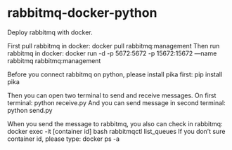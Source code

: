 # rabbitmq-docker-python

Deploy rabbitmq with docker.

First pull rabbitmq in docker:
	    docker pull rabbitmq:management
Then run rabbitmq in docker:
	    docker run -d -p 5672:5672 -p 15672:15672  —name rabbitmq rabbitmq:management

Before you connect rabbitmq on python, please install pika first:
	    pip install pika

Then you can open two terminal to send and receive messages.
On first terminal:
	    python receive.py
And you can send message in second terminal:
      python send.py

When you send the message to rabbitmq, you also can check in rabbitmq:
	    docker exec -it [container id] bash
	    rabbitmqctl list_queues
If you don’t sure container id, please type:
	    docker ps -a
